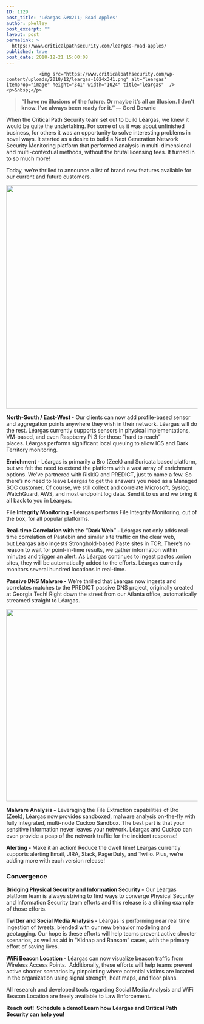 ```yaml
---
ID: 1129
post_title: 'Léargas &#8211; Road Apples'
author: pkelley
post_excerpt: ""
layout: post
permalink: >
  https://www.criticalpathsecurity.com/leargas-road-apples/
published: true
post_date: 2018-12-21 15:00:08
---
```

<!-- wp:fl-builder/layout -->
				<img src="https://www.criticalpathsecurity.com/wp-content/uploads/2018/12/leargas-1024x341.png" alt="leargas" itemprop="image" height="341" width="1024" title="leargas"  />
	<p>&nbsp;</p>
<blockquote><p><strong>“I have no illusions of the future. Or maybe it’s all an illusion. I don’t know. I’ve always been ready for it.” — Gord Downie</strong></p></blockquote>
<p>When the Critical Path Security team set out to build Léargas, we knew it would be quite the undertaking. For some of us it was about unfinished business, for others it was an opportunity to solve interesting problems in novel ways. It started as a desire to build a Next Generation Network Security Monitoring platform that performed analysis in multi-dimensional and multi-contextual methods, without the brutal licensing fees. It turned in to so much more!</p>
<p>Today, we’re thrilled to announce a list of brand new features available for our current and future customers.</p>
<p><img src="wp-content/uploads/2018/12/Suricata-1-1024x587.png" alt="" width="1024" height="587" /></p>
<p><strong>North-South / East-West -</strong> Our clients can now add profile-based sensor and aggregation points anywhere they wish in their network. Léargas will do the rest. Léargas currently supports sensors in physical implementations, VM-based, and even Raspberry Pi 3 for those “hard to reach” places. Léargas performs significant local queuing to allow ICS and Dark Territory monitoring.</p>
<p><strong>Enrichment -</strong> Léargas is primarily a Bro (Zeek) and Suricata based platform, but we felt the need to extend the platform with a vast array of enrichment options. We’ve partnered with RiskIQ and PREDICT, just to name a few. So there’s no need to leave Léargas to get the answers you need as a Managed SOC customer. Of course, we still collect and correlate Microsoft, Syslog, WatchGuard, AWS, and most endpoint log data. Send it to us and we bring it all back to you in Léargas.</p>
<p><strong>File Integrity Monitoring - </strong>Léargas performs File Integrity Monitoring, out of the box, for all popular platforms.</p>
<p><strong>Real-time Correlation with the “Dark Web” -</strong> Léargas not only adds real-time correlation of Pastebin and similar site traffic on the clear web, but Léargas also ingests Stronghold-based Paste sites in TOR. There’s no reason to wait for point-in-time results, we gather information within minutes and trigger an alert. As Léargas continues to ingest pastes .onion sites, they will be automatically added to the efforts. Léargas currently monitors several hundred locations in real-time.</p>
<p><strong>Passive DNS Malware -</strong> We’re thrilled that Léargas now ingests and correlates matches to the PREDICT passive DNS project, originally created at Georgia Tech! Right down the street from our Atlanta office, automatically streamed straight to Léargas.</p>
<p><img src="https://www.criticalpathsecurity.com/wp-content/uploads/2018/12/Screen-Shot-2018-12-21-at-2.42.25-PM-1024x505.png" alt="" width="1024" height="505" /></p>
<p><strong>Malware Analysis -</strong> Leveraging the File Extraction capabilities of Bro (Zeek), Léargas now provides sandboxed, malware analysis on-the-fly with fully integrated, multi-node Cuckoo Sandbox. The best part is that your sensitive information never leaves your network. Léargas and Cuckoo can even provide a pcap of the network traffic for the incident response!</p>
<p><strong>Alerting -</strong> Make it an action! Reduce the dwell time! Léargas currently supports alerting Email, JIRA, Slack, PagerDuty, and Twilio. Plus, we’re adding more with each version release!</p>
<h3>Convergence</h3>
<p><strong>Bridging Physical Security and Information Security -</strong> Our Léargas platform team is always striving to find ways to converge Physical Security and Information Security team efforts and this release is a shining example of those efforts.</p>
<p><strong>Twitter and Social Media Analysis -</strong> Léargas is performing near real time ingestion of tweets, blended with our new behavior modeling and geotagging. Our hope is these efforts will help teams prevent active shooter scenarios, as well as aid in “Kidnap and Ransom” cases, with the primary effort of saving lives.</p>
<p><strong>WiFi Beacon Location -</strong> Léargas can now visualize beacon traffic from Wireless Access Points.  Additionally, these efforts will help teams prevent active shooter scenarios by pinpointing where potential victims are located in the organization using signal strength, heat maps, and floor plans.</p>
<p>All research and developed tools regarding Social Media Analysis and WiFi Beacon Location are freely available to Law Enforcement.</p>
<p><strong>Reach out!  Schedule a demo! Learn how Léargas and Critical Path Security can help you!</strong></p>
<!-- /wp:fl-builder/layout -->
